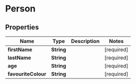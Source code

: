 
# Person

## Properties
Name | Type | Description | Notes
------------ | ------------- | ------------- | -------------
**firstName** | **String** |  |  [required]
**lastName** | **String** |  |  [required]
**age** | **String** |  |  [required]
**favouriteColour** | **String** |  |  [required]



